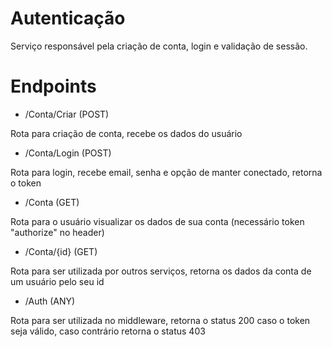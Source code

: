 ﻿# Autenticação

Serviço responsável pela criação de conta, login e validação de sessão.

# Endpoints

- /Conta/Criar (POST)

Rota para criação de conta, recebe os dados do usuário

- /Conta/Login (POST)

Rota para login, recebe email, senha e opção de manter conectado, retorna o token

- /Conta (GET)

Rota para o usuário visualizar os dados de sua conta (necessário token "authorize" no header)

- /Conta/{id} (GET)

Rota para ser utilizada por outros serviços, retorna os dados da conta de um usuário pelo seu id

- /Auth (ANY)

Rota para ser utilizada no middleware, retorna o status 200 caso o token seja válido, caso contrário retorna o status 403
